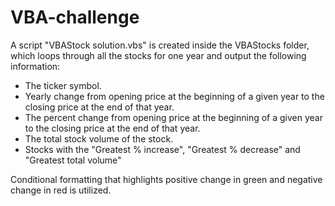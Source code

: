 # VBA-challenge


A script "VBAStock solution.vbs" is created inside the VBAStocks folder, which loops through all the stocks for one year and output the following information:

* The ticker symbol.
* Yearly change from opening price at the beginning of a given year to the closing price at the end of that year.
* The percent change from opening price at the beginning of a given year to the closing price at the end of that year.
* The total stock volume of the stock.
* Stocks with the "Greatest % increase", "Greatest % decrease" and "Greatest total volume"

Conditional formatting that highlights positive change in green and negative change in red is utilized.
